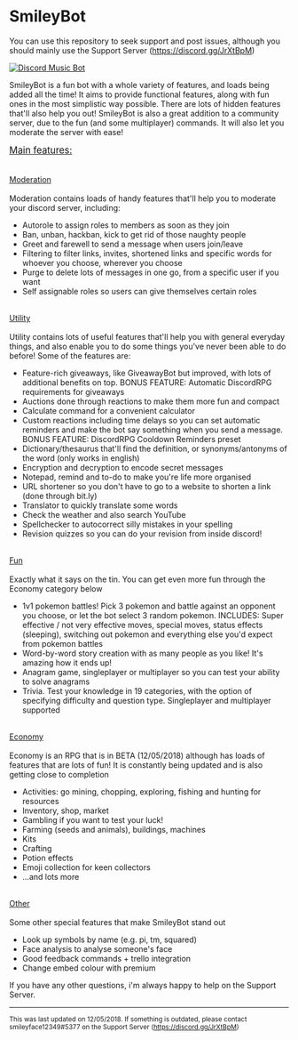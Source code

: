 # SmileyBot

You can use this repository to seek support and post issues, although you should mainly use the Support Server (https://discord.gg/JrXtBpM)

<a href="https://discordbots.org/bot/387322914183184384" >
  <img src="https://discordbots.org/api/widget/387322914183184384.svg" alt="Discord Music Bot" />
</a>

SmileyBot is a fun bot with a whole variety of features, and loads being added all the time! It aims to provide functional features, along with fun ones in the most simplistic way possible. There are lots of hidden features that'll also help you out!
SmileyBot is also a great addition to a community server, due to the fun (and some multiplayer) commands. It will also let you moderate the server with ease!

<ins><big>Main features:</big></ins><br><br><br>
	<ins>Moderation</ins>
    <br><br>
    Moderation contains <bold>loads</bold> of handy features that'll help you to moderate your discord server, including:
    <ul>
  		<li>Autorole to assign roles to members as soon as they join</li>
  		<li>Ban, unban, hackban, kick to get rid of those naughty people</li>
  		<li>Greet and farewell to send a message when users join/leave</li>
  		<li>Filtering to filter links, invites, shortened links and specific words for whoever you choose, wherever you choose</li>
 		<li>Purge to delete lots of messages in one go, from a specific user if you want</li>
 		<li>Self assignable roles so users can give themselves certain roles</li>
  	</ul>
    <br>
    <ins>Utility</ins>
    <br><br>
    Utility contains lots of useful features that'll help you with general everyday things, and also enable you to do some things you've never been able to do before! Some of the features are:
    <ul>
  		<li>Feature-rich giveaways, like GiveawayBot but improved, with lots of additional benefits on top. BONUS FEATURE: Automatic DiscordRPG requirements for giveaways</li>
  		<li>Auctions done through reactions to make them more fun and compact</li>
  		<li>Calculate command for a convenient calculator</li>
  		<li>Custom reactions including time delays so you can set automatic reminders and make the bot say something when you send a message. BONUS FEATURE: DiscordRPG Cooldown Reminders preset</li>
  		<li>Dictionary/thesaurus that'll find the definition, or synonyms/antonyms of the word (only works in english)</li>
  		<li>Encryption and decryption to encode secret messages</li>
 		<li>Notepad, remind and to-do to make you're life more organised</li>
  		<li>URL shortener so you don't have to go to a website to shorten a link (done through bit.ly)</li>
 		<li>Translator to quickly translate some words</li>
  		<li>Check the weather and also search YouTube</li>
  		<li>Spellchecker to autocorrect silly mistakes in your spelling</li>
  		<li>Revision quizzes so you can do your revision from inside discord!</li>
  	</ul>
    <br>
    <ins>Fun</ins>
    <br><br>
    Exactly what it says on the tin. You can get even more fun through the Economy category below
    <ul>
  		<li>1v1 pokemon battles! Pick 3 pokemon and battle against an opponent you choose, or let the bot select 3 random pokemon. INCLUDES: Super effective / not very effective moves, special moves, status effects (sleeping), switching out pokemon and everything else you'd expect from pokemon battles</li>
  		<li>Word-by-word story creation with as many people as you like! It's amazing how it ends up!</li>
  		<li>Anagram game, singleplayer or multiplayer so you can test your ability to solve anagrams</li>
  		<li>Trivia. Test your knowledge in 19 categories, with the option of specifying difficulty and question type. Singleplayer <bold>and</bold> multiplayer supported</li>
  	</ul>
    <br>
    <ins>Economy</ins>
    <br><br>
    Economy is an RPG that is in BETA (12/05/2018) although has loads of features that are lots of fun! It is constantly being updated and is also getting close to completion
    <ul>
  		<li>Activities: go mining, chopping, exploring, fishing and hunting for resources</li>
  		<li>Inventory, shop, market</li>
  		<li>Gambling if you want to test your luck!</li>
  		<li>Farming (seeds and animals), buildings, machines</li>
  		<li>Kits</li>
  		<li>Crafting</li>
  		<li>Potion effects</li>	
  		<li>Emoji collection for keen collectors</li>
  		<li>...and lots more</li>
  	</ul>
    <br>
    <ins>Other</ins>
    <br><br>
    Some other special features that make SmileyBot stand out
	<ul>
  		<li>Look up symbols by name (e.g. pi, tm, squared)</li>
  		<li>Face analysis to analyse someone's face</li>
  		<li>Good feedback commands + trello integration</li>
  		<li>Change embed colour with premium</li>
  	</ul>
    
If you have any other questions, i'm always happy to help on the Support Server. 

----------------------

<small>This was last updated on 12/05/2018. If something is outdated, please contact smileyface12349#5377 on the Support Server (https://discord.gg/JrXtBpM)</small>
